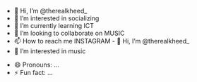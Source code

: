 - 👋 Hi, I’m @therealkheed_
- 👀 I’m interested in socializing 
- 🌱 I’m currently learning ICT
- 💞️ I’m looking to collaborate on MUSIC
- 📫 How to reach me INSTAGRAM - 👋 Hi, I’m @therealkheed_
- 👀 I’m interested in music
  


<!---
@Therealkheed_ is a ✨ special ✨ repository because its `README.md` (this file) appears on your GitHub profile.
You can click the Preview link to take a look at your changes.
--->

- 😄 Pronouns: ...
- ⚡ Fun fact: ...

<!---
KheedKE/KheedKE is a ✨ special ✨ repository because its `README.md` (this file) appears on your GitHub profile.
You can click the Preview link to take a look at your changes.
--->
